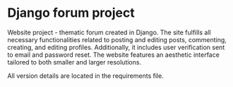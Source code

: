 # Django forum project

Website project - thematic forum created in Django. 
The site fulfills all necessary functionalities related to posting and editing posts, commenting, creating, and editing profiles. 
Additionally, it includes user verification sent to email and password reset. The website features an aesthetic interface tailored to both smaller and larger resolutions.

All version details are located in the requirements file.
